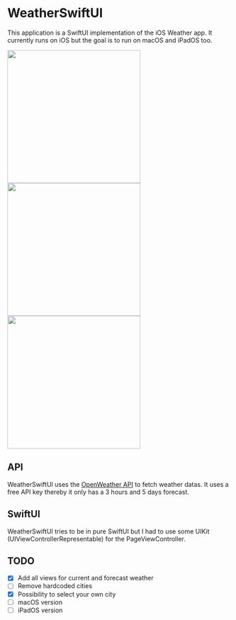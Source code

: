 # WeatherSwiftUI

This application is a SwiftUI implementation of the iOS Weather app.
It currently runs on iOS but the goal is to run on macOS and iPadOS too.

<p float="left">
  <image src="https://user-images.githubusercontent.com/22772021/62471530-2335fd00-b79d-11e9-8ee8-f464d5aad186.png" width="300"/>
  <image src="https://user-images.githubusercontent.com/22772021/62471534-24672a00-b79d-11e9-85f1-992af7f05e21.png" width="300"/>
  <image src="https://user-images.githubusercontent.com/22772021/62471529-229d6680-b79d-11e9-810d-c1a84f4f05c5.png" width="300"/>
</p>

## API

WeatherSwiftUI uses the [OpenWeather API](https://openweathermap.org) to fetch weather datas. It uses a free API key thereby it only has a 3 hours and 5 days forecast.

## SwiftUI

WeatherSwiftUI tries to be in pure SwiftUI but I had to use some UIKit (UIViewControllerRepresentable) for the PageViewController.

## TODO

- [x] Add all views for current and forecast weather
- [ ] Remove hardcoded cities
- [x] Possibility to select your own city
- [ ] macOS version
- [ ] iPadOS version
